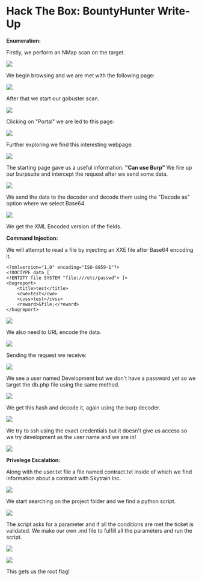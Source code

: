 # Hack The Box: BountyHunter Write-Up



**Enumeration:**

Firstly, we perform an NMap scan on the target.

![](https://i.imgur.com/CsqO1Z7.png)

We begin browsing and we are met with the following page:

![](https://i.imgur.com/OJPnUnp.png)


After that we start our gobuster scan.

![](https://i.imgur.com/np0H244.png)


Clicking on "Portal" we are led to this page:

![](https://i.imgur.com/vhrlEGD.png)

Further exploring we find this interesting webpage:

![](https://i.imgur.com/JFFiWZX.png)

The starting page gave us a useful information. **"Can use Burp"**
We fire up our burpsuite and intercept the request after we send some data.

![](https://i.imgur.com/F40WRNJ.png)

We send the data to the decoder and decode them using the "Decode as" option where we select Base64.

![](https://i.imgur.com/QErb4UF.png)

We get the XML Encoded version of the fields.

**Command Injection:**

We will attempt to read a file by injecting an XXE file after Base64 encoding it.



```
<?xmlversion="1.0" encoding="ISO-8859-1"?>
<!DOCTYPE data [
<!ENTITY file SYSTEM "file:///etc/passwd"> ]>
<bugreport>
    <title>test</title>
    <cwe>test</cwe>
    <cvss>test</cvss>
    <reward>&file;</reward>
</bugreport>
```
![](https://i.imgur.com/agUAEoJ.png)

We also need to URL encode the data.

![](https://i.imgur.com/8ZrACTT.png)

Sending the request we receive:

![](https://i.imgur.com/YS68KDo.png)

We see a user named Development but we don't have a password yet so we target the db.php file using the same method.

![](https://i.imgur.com/CeR49Ko.png)

We get this hash and decode it, again using the burp decoder.

![](https://i.imgur.com/ZBsZT3Y.png)

We try to ssh using the exact credentials but it doesn't give us access so we try development as the user name and we are in!

![](https://i.imgur.com/GJgCw8U.png)

**Privelege Escalation:**

Along with the user.txt file a file named contract.txt inside of which we find information about a contract with Skytrain Inc.

![](https://i.imgur.com/DuRDGcW.png)

We start searching on the project folder and we find a python script.

![](https://i.imgur.com/p8MPDQC.png)

The script asks for a parameter and if all the conditions are met the ticket is validated. We make our own .md file to fulfill all the parameters and run the script.

![](https://i.imgur.com/TELnu1m.png)

![](https://i.imgur.com/Boy48kT.png)

This gets us the root flag!























